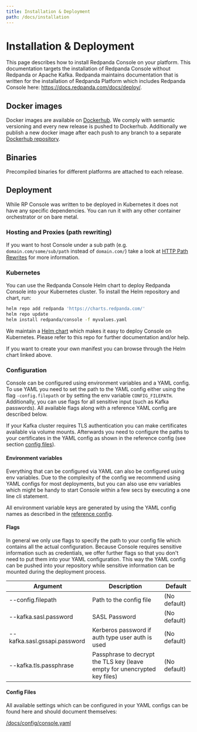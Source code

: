 ```yaml
---
title: Installation & Deployment
path: /docs/installation
---
```


# Installation & Deployment

This page describes how to install Redpanda Console on your platform. This documentation targets the installation
of Redpanda Console without Redpanda or Apache Kafka. Redpanda maintains documentation that is written
for the installation of Redpanda Platform which includes Redpanda Console here: https://docs.redpanda.com/docs/deploy/.

## Docker images

Docker images are available on [Dockerhub](https://hub.docker.com/r/redpandadata/console/tags). We comply with semantic versioning and every new release is pushed to Dockerhub.
Additionally we publish a new docker image after each push to any branch to a separate [Dockerhub repository](https://hub.docker.com/r/redpandadata/console-unstable/tags).

## Binaries

Precompiled binaries for different platforms are attached to each release.

## Deployment

While RP Console was written to be deployed in Kubernetes it does not have any specific dependencies. 
You can run it with any other container orchestrator or on bare metal.

### Hosting and Proxies (path rewriting)

If you want to host Console under a sub path (e.g. `domain.com/some/sub/path` instead of `domain.com/`) 
take a look at [HTTP Path Rewrites](https://docs.redpanda.com/docs/manage/console/http-path-rewrites/) for more information.

### Kubernetes
You can use the Redpanda Console Helm chart to deploy Redpanda Console into your Kubernetes cluster. 
To install the Helm repository and chart, run:

```bash
helm repo add redpanda 'https://charts.redpanda.com/' 
helm repo update
helm install redpanda/console -f myvalues.yaml
```

We maintain a [Helm chart](https://github.com/redpanda-data/helm-charts/tree/main/charts/console) which makes 
it easy to deploy Console on Kubernetes. Please refer to this repo for further documentation and/or help.

If you want to create your own manifest you can browse through the Helm chart linked above.

### Configuration

Console can be configured using environment variables and a YAML config. To use YAML you need to set the path to 
the YAML config either using the flag `-config.filepath` or by setting the env variable `CONFIG_FILEPATH`. 
Additionally, you can use flags for all sensitive input (such as Kafka passwords). 
All available flags along with a reference YAML config are described below.

If your Kafka cluster requires TLS authentication you can make certificates available via volume mounts. 
Afterwards you need to configure the paths to your certificates in the YAML config as shown in the 
reference config (see section [config files](#config-files)).

#### Environment variables

Everything that can be configured via YAML can also be configured using env variables. 
Due to the complexity of the config we recommend using YAML configs for most deployments, 
but you can also use env variables which might be handy to start Console within a few secs 
by executing a one line cli statement.

All environment variable keys are generated by using the YAML config names as described 
in the [reference config](/docs/config/console.yaml).

#### Flags

In general we only use flags to specify the path to your config file which contains 
all the actual configuration. Because Console requires sensitive information such as 
credentials, we offer further flags so that you don't need to put them into your 
YAML configuration. This way the YAML config can be pushed into your repository 
while sensitive information can be mounted during the deployment process.

| Argument | Description | Default |
| --- | --- | --- |
| --config.filepath | Path to the config file | (No default) |
| --kafka.sasl.password | SASL Password | (No default) |
| --kafka.sasl.gssapi.password | Kerberos password if auth type user auth is used | (No default) |
| --kafka.tls.passphrase | Passphrase to decrypt the TLS key (leave empty for unencrypted key files) | (No default) |

#### Config Files

All available settings which can be configured in your YAML configs can be found here and should document themselves:

[/docs/config/console.yaml](https://github.com/redpanda-data/console/blob/master/docs/config/console.yaml)

